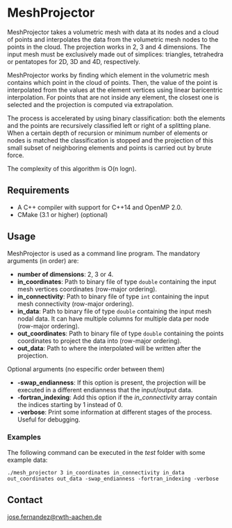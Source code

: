 # MeshProjector
MeshProjector takes a volumetric mesh with data at its nodes and a cloud of 
points and interpolates the data from the volumetric mesh nodes to the points in
the cloud. The projection works in 2, 3 and 4 dimensions. The input mesh must
be exclusively made out of simplices: triangles, tetrahedra or pentatopes for 
2D, 3D and 4D, respectively.

MeshProjector works by finding which element in the volumetric mesh contains 
which point in the cloud of points. Then, the value of the point is interpolated 
from the values at the element vertices using linear baricentric interpolation. 
For points that are not inside any element, the closest one is selected and the 
projection is computed via extrapolation.

The process is accelerated by using binary classification: both the elements
and the points are recursively classified left or right of a splitting plane.
When a certain depth of recursion or minimum number of elements or nodes is 
matched the classification is stopped and the projection of this small subset of
neighboring elements and points is carried out by brute force.

The complexity of this algorithm is O(n logn). 

## Requirements
- A C++ compiler with support for C++14 and OpenMP 2.0.
- CMake (3.1 or higher) (optional)

## Usage
MeshProjector is used as a command line program. The mandatory arguments (in 
order) are:
- **number of dimensions**: 2, 3 or 4.
- **in_coordinates**: Path to binary file of type `double` containing the input mesh vertices coordinates (row-major ordering).
- **in_connectivity**: Path to binary file of type `int` containing the input mesh connectivity (row-major ordering).
- **in_data**: Path to binary file of type `double` containing the input mesh nodal data. It can have multiple columns for multiple data per node (row-major ordering).
- **out_coordinates**: Path to binary file of type `double` containing the points coordinates to project the data into (row-major ordering).
- **out_data**: Path to where the interpolated will be written after the projection.

Optional arguments (no especific order between them)
- **-swap_endianness**: If this option is present, the projection will be executed in a different endianness that the input/output data.
- **-fortran_indexing**: Add this option if the *in_connectivity* array contain the indices starting by 1 instead of 0.
- **-verbose**: Print some information at different stages of the process. Useful for debugging.

### Examples
The following command can be executed in the *test* folder with some example data:

``./mesh_projector 3 in_coordinates in_connectivity in_data out_coordinates out_data -swap_endianness -fortran_indexing -verbose``

## Contact
jose.fernandez@rwth-aachen.de
